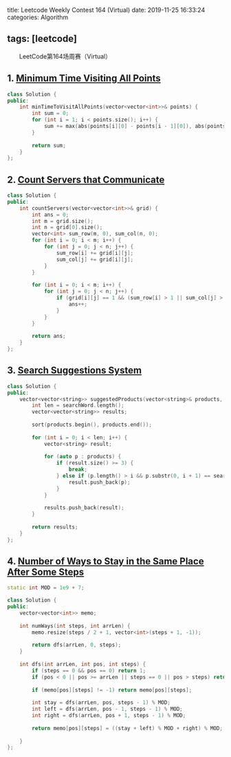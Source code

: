 title: Leetcode Weekly Contest 164 (Virtual)
date: 2019-11-25 16:33:24
categories: Algorithm 

tags: [leetcode]
---

　　LeetCode第164场周赛（Virtual）

<!-- more -->

## 1. [Minimum Time Visiting All Points](https://leetcode.com/contest/weekly-contest-164/problems/minimum-time-visiting-all-points/)

```C++
class Solution {
public:
    int minTimeToVisitAllPoints(vector<vector<int>>& points) {
        int sum = 0;
        for (int i = 1; i < points.size(); i++) {
            sum += max(abs(points[i][0] - points[i - 1][0]), abs(points[i][1] - points[i - 1][1]));
        }
        
        return sum;
    }
};
```

## 2. [Count Servers that Communicate](https://leetcode.com/contest/weekly-contest-164/problems/count-servers-that-communicate/)

```C++
class Solution {
public:  
    int countServers(vector<vector<int>>& grid) {
        int ans = 0;
        int m = grid.size();
        int n = grid[0].size();
        vector<int> sum_row(m, 0), sum_col(n, 0);
        for (int i = 0; i < m; i++) {
            for (int j = 0; j < n; j++) {
                sum_row[i] += grid[i][j];
                sum_col[j] += grid[i][j];
            }
        }
        
        for (int i = 0; i < m; i++) {
            for (int j = 0; j < n; j++) {
                if (grid[i][j] == 1 && (sum_row[i] > 1 || sum_col[j] > 1)) {
                    ans++;
                }
            }
        }
        
        return ans;
    }
};
```

## 3. [Search Suggestions System](https://leetcode.com/contest/weekly-contest-164/problems/search-suggestions-system/)

```C++
class Solution {
public:
    vector<vector<string>> suggestedProducts(vector<string>& products, string searchWord) {
        int len = searchWord.length();
        vector<vector<string>> results;
        
        sort(products.begin(), products.end());
        
        for (int i = 0; i < len; i++) {
            vector<string> result;
            
            for (auto p : products) {
                if (result.size() >= 3) {
                    break;
                } else if (p.length() > i && p.substr(0, i + 1) == searchWord.substr(0, i + 1)) {
                    result.push_back(p);
                }
            }
            
            results.push_back(result);
        }
        
        return results;
    }
};
```

## 4. [Number of Ways to Stay in the Same Place After Some Steps](https://leetcode.com/contest/weekly-contest-164/problems/number-of-ways-to-stay-in-the-same-place-after-some-steps/)

```C++
static int MOD = 1e9 + 7;

class Solution {
public:
    vector<vector<int>> memo;
    
    int numWays(int steps, int arrLen) {
        memo.resize(steps / 2 + 1, vector<int>(steps + 1, -1));
        
        return dfs(arrLen, 0, steps);
    }
    
    int dfs(int arrLen, int pos, int steps) {
        if (steps == 0 && pos == 0) return 1;
        if (pos < 0 || pos >= arrLen || steps == 0 || pos > steps) return 0;
        
        if (memo[pos][steps] != -1) return memo[pos][steps];
        
        int stay = dfs(arrLen, pos, steps - 1) % MOD;
        int left = dfs(arrLen, pos - 1, steps - 1) % MOD;
        int right = dfs(arrLen, pos + 1, steps - 1) % MOD;
        
        return memo[pos][steps] = ((stay + left) % MOD + right) % MOD;
        
    }
};
```


